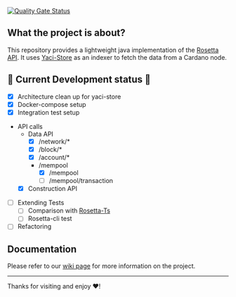 [![Quality Gate Status](https://sonarcloud.io/api/project_badges/measure?project=cardano-foundation_cardano-rosetta-java&metric=alert_status)](https://sonarcloud.io/summary/new_code?id=cardano-foundation_cardano-rosetta-java)

## What the project is about?

This repository provides a lightweight java implementation of the [Rosetta API](https://github.com/coinbase/mesh-specifications). It uses [Yaci-Store](https://github.com/bloxbean/yaci-store) as an indexer
to fetch the data from a Cardano node. 

## :construction: Current Development status :construction:
- [x] Architecture clean up for yaci-store
- [x] Docker-compose setup 
- [x] Integration test setup
- API calls
  - Data API
    - [x] /network/*
    - [x] /block/*
    - [x] /account/*
    - /mempool
      - [x] /mempool
      - [ ] /mempool/transaction
  - [x] Construction API
- [ ] Extending Tests
  - [ ] Comparison with [Rosetta-Ts](https://github.com/cardano-foundation/cardano-rosetta)
  - [ ] Rosetta-cli test
- [ ] Refactoring

## Documentation

Please refer to our [wiki page](https://github.com/cardano-foundation/cardano-rosetta-java/wiki) for more information on the project.

---
Thanks for visiting and enjoy :heart:!
